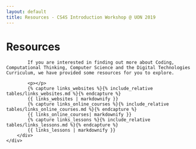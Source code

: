 ```yaml
---
layout: default
title: Resources - CS4S Introduction Workshop @ UON 2019
---
```


<div class="container">
    <div class="showcase">
        <div class="container">
            <h1>Resources</h1>

            If you are interested in finding out more about Coding, Computational Thinking, Computer Science and the Digital Technologies Curriculum, we have provided some resources for you to explore.
            
            <p></p>
            {% capture links_websites %}{% include_relative tables/links_websites.md %}{% endcapture %}
            {{ links_websites | markdownify }}
            {% capture links_online_courses %}{% include_relative tables/links_online_courses.md %}{% endcapture %}
            {{ links_online_courses| markdownify }}
            {% capture links_lessons %}{% include_relative tables/links_lessons.md %}{% endcapture %}
            {{ links_lessons | markdownify }}
        </div>
    </div>
</div>